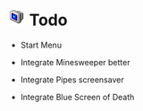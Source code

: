 
# ![](images/icons/shutdown-32x32.png) Todo

* Start Menu

* Integrate Minesweeper better

* Integrate Pipes screensaver

* Integrate Blue Screen of Death

